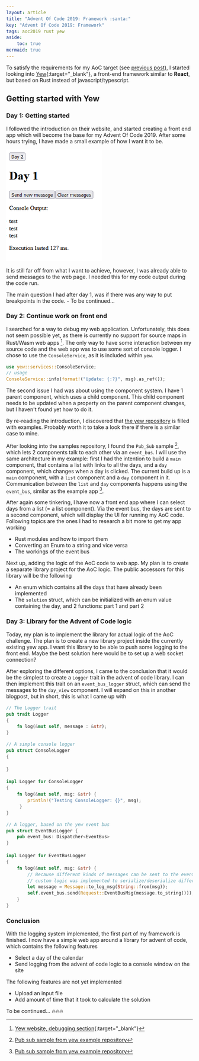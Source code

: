 ```yaml
---
layout: article
title: "Advent Of Code 2019: Framework :santa:"
key: "Advent Of Code 2019: Framework"
tags: aoc2019 rust yew
aside:
    toc: true
mermaid: true
---
```


To satisfy the requirements for my AoC target (see [previous post](/2021/10/23/Advent-Of-Code-2019_01_Intro.html)), I started looking into [Yew](https://yew.rs/){:target="_blank"}, a front-end framework similar to **React**, but based on Rust instead of javascript/typescript.

<!--more-->

## Getting started with Yew

### Day 1: Getting started

I followed the introduction on their website, and started creating a front end app which will become the base for my Advent Of Code 2019.
After some hours trying, I have made a small example of how I want it to be.

![My results with yew after some hours trying](/assets/images/yew_day_1.png)

It is still far off from what I want to achieve, however, I was already able to send messages to the web page. I needed this for my code output during the code run.

The main question I had after day 1, was if there was any way to put breakpoints in the code. - To be continued...

### Day 2: Continue work on front end

I searched for a way to debug my web application. Unfortunately, this does not seem possible yet, as there is currently no support for source maps in Rust/Wasm web apps [^1]. The only way to have some interaction between my source code and the web app was to use some sort of console logger. I chose to use the `ConsoleService`, as it is included within `yew`.

```rust
use yew::services::ConsoleService;
// usage
ConsoleService::info(format!("Update: {:?}", msg).as_ref());
```

The second issue I had was about using the component system. I have 1 parent component, which uses a child component. This child component needs to be updated when a property on the parent component changes, but I haven't found yet how to do it.

By re-reading the introduction, I discovered that [the yew repository](https://github.com/yewstack/yew/tree/master/examples) is filled with examples. Probably worth it to take a look there if there is a similar case to mine.

After looking into the samples repository, I found the `Pub_Sub` sample [^2], which lets 2 components talk to each other via an `event_bus`.
I will use the same architecture in my example: first I had the intention to build a `main` component, that contains a list with links to all the days, and a `day` component, which changes when a day is clicked. The current build up is a `main` component, with a `list` component and a `day` component in it. Communication between the `list` and `day` components happens using the `event_bus`, similar as the example app [^2].

After again some tinkering, I have now a front end app where I can select days from a list (= a list component). Via the event bus, the days are sent to a second component, which will display the UI for running my AoC code. Following topics are the ones I had to research a bit more to get my app working

- Rust modules and how to import them
- Converting an Enum to a string and vice versa
- The workings of the event bus

Next up, adding the logic of the AoC code to web app. My plan is to create a separate library project for the AoC logic. The public accessors for this library will be the following

- An enum which contains all the days that have already been implemented
- The `solution` struct, which can be initialized with an enum value containing the day, and 2 functions: part 1 and part 2

### Day 3: Library for the Advent of Code logic

Today, my plan is to implement the library for actual logic of the AoC challenge. The plan is to create a new library project inside the currently existing yew app. I want this library to be able to push some logging to the front end. Maybe the best solution here would be to set up a web socket connection?

After exploring the different options, I came to the conclusion that it would be the simplest to create a `Logger` trait in the advent of code library. I can then implement this trait on an `event_bus_logger` struct, which can send the messages to the `day_view` component. I will expand on this in another blogpost, but in short, this is what I came up with

```rust
// The Logger trait
pub trait Logger
{
    fn log(&mut self, message : &str);
}
```

```rust
// A simple console logger
pub struct ConsoleLogger
{

}

impl Logger for ConsoleLogger
{
    fn log(&mut self, msg: &str) {
        println!("Testing ConsoleLogger: {}", msg);
     }
}
```

```rust
// A logger, based on the yew event bus
pub struct EventBusLogger {
    pub event_bus: Dispatcher<EventBus>
}

impl Logger for EventBusLogger
{
    fn log(&mut self, msg: &str) {
        // Because different kinds of messages can be sent to the event bus, 
        // custom logic was implemented to serialize/deserialize different kinds of messages
        let message = Message::to_log_msg(String::from(msg));
        self.event_bus.send(Request::EventBusMsg(message.to_string()));
    }
}
```

### Conclusion

With the logging system implemented, the first part of my framework is finished. I now have a simple web app around a library for advent of code, which contains the following features

- Select a day of the calendar
- Send logging from the advent of code logic to a console window on the site

The following features are not yet implemented

- Upload an input file
- Add amount of time that it took to calculate the solution

To be continued... :fire::fire::fire:

[^1]: [Yew website, debugging section](https://yew.rs/more/debugging){:target="_blank"}
[^2]: [Pub sub sample from yew example repository](https://github.com/yewstack/yew/tree/master/examples/pub_sub)
